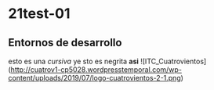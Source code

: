 # 21test-01
## Entornos de desarrollo 
esto es una _cursiva_ ye sto es negrita **asi**
![ITC_Cuatrovientos] (http://cuatrov1-cp5028.wordpresstemporal.com/wp-content/uploads/2019/07/logo-cuatrovientos-2-1.png)
